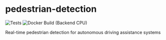 # pedestrian-detection

![Tests](https://github.com/ironcladgeek/pedestrian-detection/actions/workflows/tests.yaml/badge.svg)
![Docker Build (Backend CPU)](https://github.com/ironcladgeek/pedestrian-detection/actions/workflows/build_push_docker_backend_cpu.yaml)

Real-time pedestrian detection for autonomous driving assistance systems

